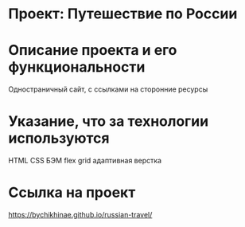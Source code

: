 # Проект: Путешествие по России

# Oписание проекта и его функциональности
Одностраничный сайт, с ссылками на сторонние ресурсы

# Указание, что за технологии используются
HTML CSS БЭМ flex grid адаптивная верстка

# Ссылка на проект
https://bychikhinae.github.io/russian-travel/
